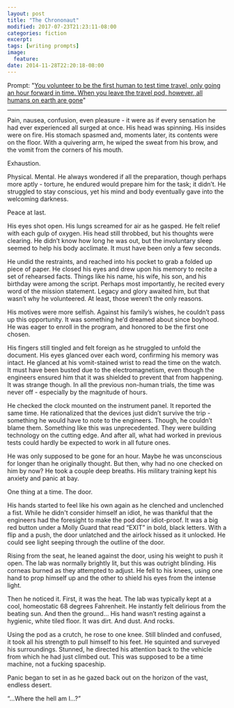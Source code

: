 ```yaml
---
layout: post
title: "The Chrononaut"
modified: 2017-07-23T21:23:11-08:00
categories: fiction
excerpt:
tags: [writing prompts]
image:
  feature:
date: 2014-11-28T22:20:18-08:00
---
```

Prompt: "[You volunteer to be the first human to test time travel, only going an hour forward in time. When you leave the travel pod, however, all humans on earth are gone](https://www.reddit.com/r/WritingPrompts/comments/2nm2k9/wp_you_volunteer_to_be_the_first_human_to_test/)"

---
Pain, nausea, confusion, even pleasure - it were as if every sensation he had ever experienced all surged at once. His head was spinning. His insides were on fire. His stomach spasmed and, moments later, its contents were on the floor. With a quivering arm, he wiped the sweat from his brow, and the vomit from the corners of his mouth.

Exhaustion.

Physical. Mental. He always wondered if all the preparation, though perhaps more aptly - torture, he endured would prepare him for the task; it didn’t. He struggled to stay conscious, yet his mind and body eventually gave into the welcoming darkness.

Peace at last.

His eyes shot open. His lungs screamed for air as he gasped. He felt relief with each gulp of oxygen. His head still throbbed, but his thoughts were clearing. He didn’t know how long he was out, but the involuntary sleep seemed to help his body acclimate. It must have been only a few seconds.

He undid the restraints, and reached into his pocket to grab a folded up piece of paper. He closed his eyes and drew upon his memory to recite a set of rehearsed facts. Things like his name, his wife, his son, and his birthday were among the script. Perhaps most importantly, he recited every word of the mission statement. Legacy and glory awaited him, but that wasn’t why he volunteered. At least, those weren’t the only reasons.

His motives were more selfish. Against his family’s wishes, he couldn’t pass up this opportunity. It was something he’d dreamed about since boyhood. He was eager to enroll in the program, and honored to be the first one chosen.

His fingers still tingled and felt foreign as he struggled to unfold the document. His eyes glanced over each word, confirming his memory was intact. He glanced at his vomit-stained wrist to read the time on the watch. It must have been busted due to the electromagnetism, even though the engineers ensured him that it was shielded to prevent that from happening. It was strange though. In all the previous non-human trials, the time was never off - especially by the magnitude of hours.

He checked the clock mounted on the instrument panel. It reported the same time. He rationalized that the devices just didn’t survive the trip - something he would have to note to the engineers. Though, he couldn’t blame them. Something like this was unprecedented. They were building technology on the cutting edge. And after all, what had worked in previous tests could hardly be expected to work in all future ones.

He was only supposed to be gone for an hour. Maybe he was unconscious for longer than he originally thought. But then, why had no one checked on him by now? He took a couple deep breaths. His military training kept his anxiety and panic at bay.

One thing at a time. The door.

His hands started to feel like his own again as he clenched and unclenched a fist. While he didn't consider himself an idiot, he was thankful that the engineers had the foresight to make the pod door idiot-proof. It was a big red button under a Molly Guard that read “EXIT” in bold, black letters. With a flip and a push, the door unlatched and the airlock hissed as it unlocked. He could see light seeping through the outline of the door.

Rising from the seat, he leaned against the door, using his weight to push it open. The lab was normally brightly lit, but this was outright blinding. His corneas burned as they attempted to adjust. He fell to his knees, using one hand to prop himself up and the other to shield his eyes from the intense light.

Then he noticed it. First, it was the heat. The lab was typically kept at a cool, homeostatic 68 degrees Fahrenheit. He instantly felt delirious from the beating sun. And then the ground... His hand wasn’t resting against a hygienic, white tiled floor. It was dirt. And dust. And rocks.

Using the pod as a crutch, he rose to one knee. Still blinded and confused, it took all his strength to pull himself to his feet. He squinted and surveyed his surroundings. Stunned, he directed his attention back to the vehicle from which he had just climbed out. This was supposed to be a time machine, not a fucking spaceship.

Panic began to set in as he gazed back out on the horizon of the vast, endless desert.

“...Where the hell am I...?”
